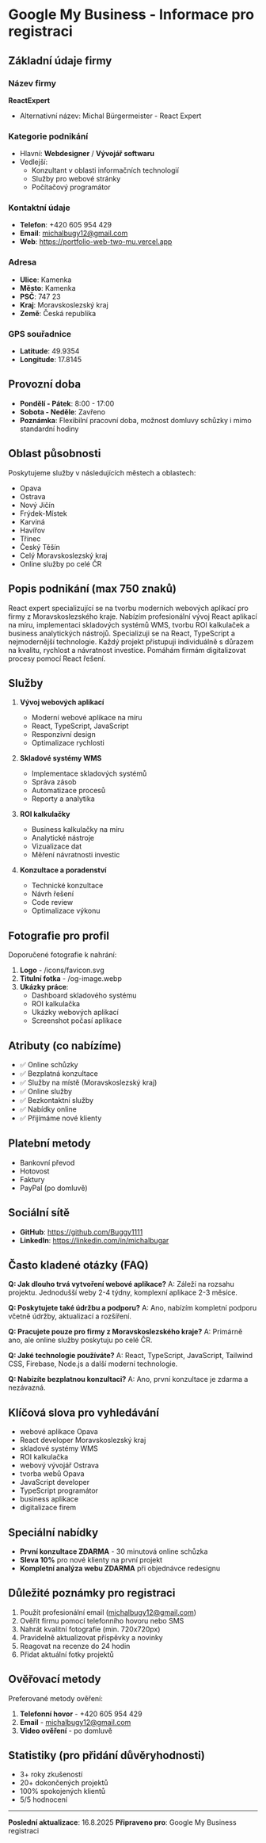 # Google My Business - Informace pro registraci

## Základní údaje firmy

### Název firmy
**ReactExpert**
- Alternativní název: Michal Bürgermeister - React Expert

### Kategorie podnikání
- Hlavní: **Webdesigner** / **Vývojář softwaru**
- Vedlejší: 
  - Konzultant v oblasti informačních technologií
  - Služby pro webové stránky
  - Počítačový programátor

### Kontaktní údaje
- **Telefon**: +420 605 954 429
- **Email**: michalbugy12@gmail.com
- **Web**: https://portfolio-web-two-mu.vercel.app

### Adresa
- **Ulice**: Kamenka
- **Město**: Kamenka
- **PSČ**: 747 23
- **Kraj**: Moravskoslezský kraj
- **Země**: Česká republika

### GPS souřadnice
- **Latitude**: 49.9354
- **Longitude**: 17.8145

## Provozní doba
- **Pondělí - Pátek**: 8:00 - 17:00
- **Sobota - Neděle**: Zavřeno
- **Poznámka**: Flexibilní pracovní doba, možnost domluvy schůzky i mimo standardní hodiny

## Oblast působnosti
Poskytujeme služby v následujících městech a oblastech:
- Opava
- Ostrava
- Nový Jičín
- Frýdek-Místek
- Karviná
- Havířov
- Třinec
- Český Těšín
- Celý Moravskoslezský kraj
- Online služby po celé ČR

## Popis podnikání (max 750 znaků)
React expert specializující se na tvorbu moderních webových aplikací pro firmy z Moravskoslezského kraje. Nabízím profesionální vývoj React aplikací na míru, implementaci skladových systémů WMS, tvorbu ROI kalkulaček a business analytických nástrojů. Specializuji se na React, TypeScript a nejmodernější technologie. Každý projekt přistupuji individuálně s důrazem na kvalitu, rychlost a návratnost investice. Pomáhám firmám digitalizovat procesy pomocí React řešení.

## Služby
1. **Vývoj webových aplikací**
   - Moderní webové aplikace na míru
   - React, TypeScript, JavaScript
   - Responzivní design
   - Optimalizace rychlosti

2. **Skladové systémy WMS**
   - Implementace skladových systémů
   - Správa zásob
   - Automatizace procesů
   - Reporty a analytika

3. **ROI kalkulačky**
   - Business kalkulačky na míru
   - Analytické nástroje
   - Vizualizace dat
   - Měření návratnosti investic

4. **Konzultace a poradenství**
   - Technické konzultace
   - Návrh řešení
   - Code review
   - Optimalizace výkonu

## Fotografie pro profil
Doporučené fotografie k nahrání:
1. **Logo** - /icons/favicon.svg
2. **Titulní fotka** - /og-image.webp
3. **Ukázky práce**:
   - Dashboard skladového systému
   - ROI kalkulačka
   - Ukázky webových aplikací
   - Screenshot počasí aplikace

## Atributy (co nabízíme)
- ✅ Online schůzky
- ✅ Bezplatná konzultace
- ✅ Služby na místě (Moravskoslezský kraj)
- ✅ Online služby
- ✅ Bezkontaktní služby
- ✅ Nabídky online
- ✅ Přijímáme nové klienty

## Platební metody
- Bankovní převod
- Hotovost
- Faktury
- PayPal (po domluvě)

## Sociální sítě
- **GitHub**: https://github.com/Buggy1111
- **LinkedIn**: https://linkedin.com/in/michalbugar

## Často kladené otázky (FAQ)

**Q: Jak dlouho trvá vytvoření webové aplikace?**
A: Záleží na rozsahu projektu. Jednodušší weby 2-4 týdny, komplexní aplikace 2-3 měsíce.

**Q: Poskytujete také údržbu a podporu?**
A: Ano, nabízím kompletní podporu včetně údržby, aktualizací a rozšíření.

**Q: Pracujete pouze pro firmy z Moravskoslezského kraje?**
A: Primárně ano, ale online služby poskytuju po celé ČR.

**Q: Jaké technologie používáte?**
A: React, TypeScript, JavaScript, Tailwind CSS, Firebase, Node.js a další moderní technologie.

**Q: Nabízíte bezplatnou konzultaci?**
A: Ano, první konzultace je zdarma a nezávazná.

## Klíčová slova pro vyhledávání
- webové aplikace Opava
- React developer Moravskoslezský kraj
- skladové systémy WMS
- ROI kalkulačka
- webový vývojář Ostrava
- tvorba webů Opava
- JavaScript developer
- TypeScript programátor
- business aplikace
- digitalizace firem

## Speciální nabídky
- **První konzultace ZDARMA** - 30 minutová online schůzka
- **Sleva 10%** pro nové klienty na první projekt
- **Kompletní analýza webu ZDARMA** při objednávce redesignu

## Důležité poznámky pro registraci
1. Použít profesionální email (michalbugy12@gmail.com)
2. Ověřit firmu pomocí telefonního hovoru nebo SMS
3. Nahrát kvalitní fotografie (min. 720x720px)
4. Pravidelně aktualizovat příspěvky a novinky
5. Reagovat na recenze do 24 hodin
6. Přidat aktuální fotky projektů

## Ověřovací metody
Preferované metody ověření:
1. **Telefonní hovor** - +420 605 954 429
2. **Email** - michalbugy12@gmail.com
3. **Video ověření** - po domluvě

## Statistiky (pro přidání důvěryhodnosti)
- 3+ roky zkušeností
- 20+ dokončených projektů
- 100% spokojených klientů
- 5/5 hodnocení

---

**Poslední aktualizace**: 16.8.2025
**Připraveno pro**: Google My Business registraci